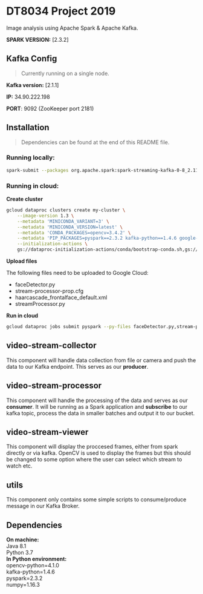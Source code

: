 # DT8034 Project 2019
Image analysis using Apache Spark & Apache Kafka.

**SPARK VERSION:** [2.3.2]

## Kafka Config
> Currently running on a single node.

**Kafka version:** [2.1.1] 

**IP:** 34.90.222.198 

**PORT**: 9092 (ZooKeeper port 2181)

## Installation
> Dependencies can be found at the end of this README file.

### Running locally:
```bash
spark-submit --packages org.apache.spark:spark-streaming-kafka-0-8_2.11:2.3.2
```

### Running in cloud:

**Create cluster**

```bash
gcloud dataproc clusters create my-cluster \
    --image-version 1.3 \
    --metadata 'MINICONDA_VARIANT=3' \
    --metadata 'MINICONDA_VERSION=latest' \
    --metadata 'CONDA_PACKAGES=opencv=3.4.2' \
    --metadata 'PIP_PACKAGES=pyspark==2.3.2 kafka-python==1.4.6 google-cloud-storage==1.15.0' \
    --initialization-actions \
    gs://dataproc-initialization-actions/conda/bootstrap-conda.sh,gs://dataproc-initialization-actions/conda/install-conda-env.sh
```

**Upload files**

The following files need to be uploaded to Google Cloud: 
* faceDetector.py 
* stream-processor-prop.cfg 
* haarcascade_frontalface_default.xml 
* streamProcessor.py 

**Run in cloud**
```bash
gcloud dataproc jobs submit pyspark --py-files faceDetector.py,stream-processor-prop.cfg,haarcascade_frontalface_default.xml streamProcessor.py --cluster=my-cluster --properties spark.jars.packages=org.apache.spark:spark-streaming-kafka-0-8_2.11:2.3.2
```


## video-stream-collector

This component will handle data collection from file or camera and push the data to our Kafka endpoint. This serves as our **producer**. 

## video-stream-processor

This component will handle the processing of the data and serves as our **consumer**. It will be running as a Spark application and **subscribe** to our kafka topic, process the data in smaller batches and output it to our bucket. 

## video-stream-viewer

This component will display the proccesed frames, either from spark directly or via kafka. OpenCV is used to display the frames but this should be changed to some option where the user can select which stream to watch etc.

## utils

This component only contains some simple scripts to consume/produce message in our Kafka Broker. 

## Dependencies
**On machine:**  
Java 8.1  
Python 3.7  
**In Python environment:**  
opencv-python=4.1.0  
kafka-python=1.4.6  
pyspark=2.3.2  
numpy=1.16.3  
